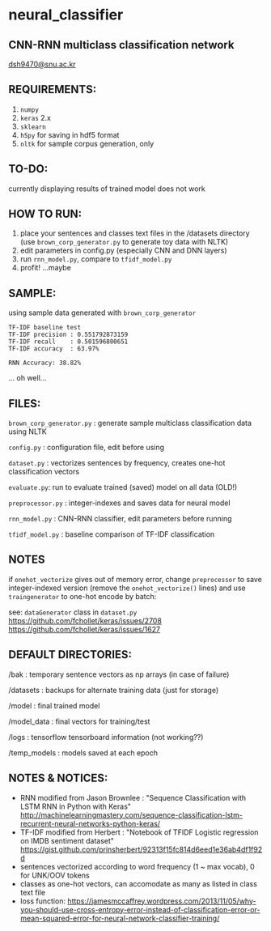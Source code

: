 # neural_classifier

## CNN-RNN multiclass classification network
dsh9470@snu.ac.kr


## REQUIREMENTS:
1. `numpy`
2. `keras` 2.x
3. `sklearn`
4. `h5py` for saving in hdf5 format
5. `nltk` for sample corpus generation, only


## TO-DO:
currently displaying results of trained model does not work


## HOW TO RUN:
1. place your sentences and classes text files in the /datasets directory (use `brown_corp_generator.py` to generate toy data with NLTK)
2. edit parameters in config.py (especially CNN and DNN layers)
3. run `rnn_model.py`, compare to `tfidf_model.py`
4. profit! ...maybe


## SAMPLE:
using sample data generated with `brown_corp_generator`
```
TF-IDF baseline test
TF-IDF precision : 0.551792873159
TF-IDF recall    : 0.501596800651
TF-IDF accuracy  : 63.97%

RNN Accuracy: 38.82%
```
... oh well...


## FILES:
`brown_corp_generator.py` : generate sample multiclass classification data using NLTK

`config.py` : configuration file, edit before using

`dataset.py` : vectorizes sentences by frequency, creates one-hot classification vectors

`evaluate.py`: run to evaluate trained (saved) model on all data (OLD!)

`preprocessor.py` : integer-indexes and saves data for neural model

`rnn_model.py` : CNN-RNN classifier, edit parameters before running

`tfidf_model.py` : baseline comparison of TF-IDF classification


## NOTES
if `onehot_vectorize` gives out of memory error, change `preprocessor` to save integer-indexed version (remove the `onehot_vectorize()` lines) and use `traingenerator` to one-hot encode by batch:

see:
`dataGenerator` class in `dataset.py`
https://github.com/fchollet/keras/issues/2708
https://github.com/fchollet/keras/issues/1627


## DEFAULT DIRECTORIES:
/bak : temporary sentence vectors as np arrays (in case of failure)

/datasets : backups for alternate training data (just for storage)

/model : final trained model

/model_data : final vectors for training/test

/logs : tensorflow tensorboard information (not working??)

/temp_models : models saved at each epoch


## NOTES & NOTICES:
- RNN modified from Jason Brownlee : "Sequence Classification with LSTM RNN in Python with Keras"
  http://machinelearningmastery.com/sequence-classification-lstm-recurrent-neural-networks-python-keras/
- TF-IDF modified from Herbert : "Notebook of TFIDF Logistic regression on IMDB sentiment dataset"
  https://gist.github.com/prinsherbert/92313f15fc814d6eed1e36ab4df1f92d
- sentences vectorized according to word frequency (1 ~ max vocab), 0 for UNK/OOV tokens
- classes as one-hot vectors, can accomodate as many as listed in class text file
- loss function: https://jamesmccaffrey.wordpress.com/2013/11/05/why-you-should-use-cross-entropy-error-instead-of-classification-error-or-mean-squared-error-for-neural-network-classifier-training/






